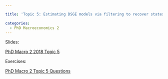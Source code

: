 ```yaml
---

title: 'Topic 5: Estimating DSGE models via filtering to recover states: Part 1'

categories:
  - PhD Macroeconomics 2
---
```

Slides:

<object data="https://www.tholden.org/wp-content/uploads/2018/05/PhD-Macro-2-2018-Topic-5.pdf" type="application/pdf" width="100%" height="100%"><a href="https://www.tholden.org/wp-content/uploads/2018/05/PhD-Macro-2-2018-Topic-5.pdf">PhD Macro 2 2018 Topic 5</a></object>

Exercises:

<object data="https://www.tholden.org/wp-content/uploads/2018/05/PhD-Macro-2-Topic-5-Questions.pdf" type="application/pdf" width="100%" height="100%"><a href="https://www.tholden.org/wp-content/uploads/2018/05/PhD-Macro-2-Topic-5-Questions.pdf">PhD Macro 2 Topic 5 Questions</a></object>

